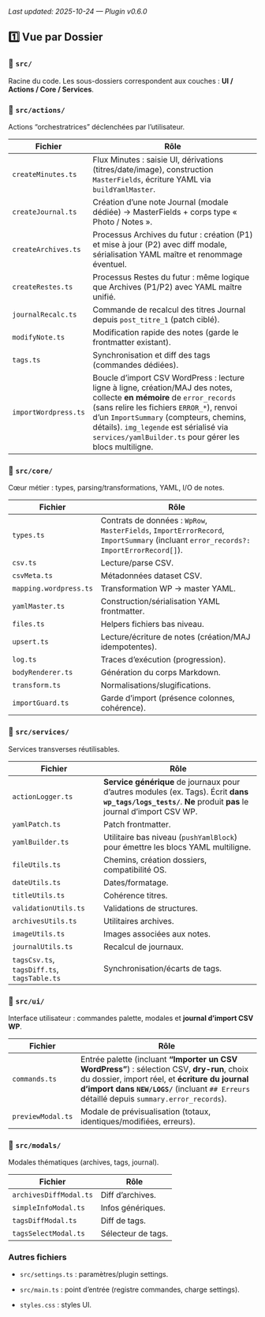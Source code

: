 _Last updated: 2025-10-24 — Plugin v0.6.0_



## 1️⃣ Vue par Dossier

### 📂 `src/`

Racine du code. Les sous-dossiers correspondent aux couches : **UI / Actions / Core / Services**.

### 📂 `src/actions/`

Actions “orchestratrices” déclenchées par l’utilisateur.

| Fichier | Rôle |
| --- | --- |
| `createMinutes.ts` | Flux Minutes : saisie UI, dérivations (titres/date/image), construction `MasterFields`, écriture YAML via `buildYamlMaster`. |
| `createJournal.ts` | Création d’une note Journal (modale dédiée) → MasterFields + corps type « Photo / Notes ». |
| `createArchives.ts` | Processus Archives du futur : création (P1) et mise à jour (P2) avec diff modale, sérialisation YAML maître et renommage éventuel. |
| `createRestes.ts` | Processus Restes du futur : même logique que Archives (P1/P2) avec YAML maître unifié. |
| `journalRecalc.ts` | Commande de recalcul des titres Journal depuis `post_titre_1` (patch ciblé). |
| `modifyNote.ts` | Modification rapide des notes (garde le frontmatter existant). |
| `tags.ts` | Synchronisation et diff des tags (commandes dédiées). |
| `importWordpress.ts` | Boucle d’import CSV WordPress : lecture ligne à ligne, création/MAJ des notes, collecte **en mémoire** de `error_records` (sans relire les fichiers `ERROR_*`), renvoi d’un `ImportSummary` (compteurs, chemins, détails). `img_legende` est sérialisé via `services/yamlBuilder.ts` pour gérer les blocs multiligne. |

### 📂 `src/core/`

Cœur métier : types, parsing/transformations, YAML, I/O de notes.

|Fichier|Rôle|
|---|---|
|`types.ts`|Contrats de données : `WpRow`, `MasterFields`, `ImportErrorRecord`, `ImportSummary` (incluant `error_records?: ImportErrorRecord[]`).|
|`csv.ts`|Lecture/parse CSV.|
|`csvMeta.ts`|Métadonnées dataset CSV.|
|`mapping.wordpress.ts`|Transformation WP → master YAML.|
|`yamlMaster.ts`|Construction/sérialisation YAML frontmatter.|
|`files.ts`|Helpers fichiers bas niveau.|
|`upsert.ts`|Lecture/écriture de notes (création/MAJ idempotentes).|
|`log.ts`|Traces d’exécution (progression).|
|`bodyRenderer.ts`|Génération du corps Markdown.|
|`transform.ts`|Normalisations/slugifications.|
|`importGuard.ts`|Garde d’import (présence colonnes, cohérence).|

### 📂 `src/services/`

Services transverses réutilisables.

|Fichier|Rôle|
|---|---|
|`actionLogger.ts`|**Service générique** de journaux pour d’autres modules (ex. Tags). Écrit **dans `wp_tags/logs_tests/`**. **Ne** produit **pas** le journal d’import CSV WP.|
|`yamlPatch.ts`|Patch frontmatter.|
|`yamlBuilder.ts`|Utilitaire bas niveau (`pushYamlBlock`) pour émettre les blocs YAML multiligne.|
|`fileUtils.ts`|Chemins, création dossiers, compatibilité OS.|
|`dateUtils.ts`|Dates/formatage.|
|`titleUtils.ts`|Cohérence titres.|
|`validationUtils.ts`|Validations de structures.|
|`archivesUtils.ts`|Utilitaires archives.|
|`imageUtils.ts`|Images associées aux notes.|
|`journalUtils.ts`|Recalcul de journaux.|
|`tagsCsv.ts`, `tagsDiff.ts`, `tagsTable.ts`|Synchronisation/écarts de tags.|

### 📂 `src/ui/`

Interface utilisateur : commandes palette, modales et **journal d’import CSV WP**.

|Fichier|Rôle|
|---|---|
|`commands.ts`|Entrée palette (incluant **“Importer un CSV WordPress”**) : sélection CSV, **dry-run**, choix du dossier, import réel, et **écriture du journal d’import** **dans `NEW/LOGS/`** (incluant `## Erreurs` détaillé depuis `summary.error_records`).|
|`previewModal.ts`|Modale de prévisualisation (totaux, identiques/modifiées, erreurs).|

### 📂 `src/modals/`

Modales thématiques (archives, tags, journal).

|Fichier|Rôle|
|---|---|
|`archivesDiffModal.ts`|Diff d’archives.|
|`simpleInfoModal.ts`|Infos génériques.|
|`tagsDiffModal.ts`|Diff de tags.|
|`tagsSelectModal.ts`|Sélecteur de tags.|

### Autres fichiers

- `src/settings.ts` : paramètres/plugin settings.
    
- `src/main.ts` : point d’entrée (registre commandes, charge settings).
    
- `styles.css` : styles UI.
    
